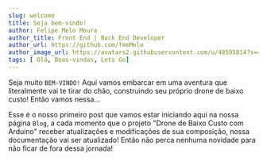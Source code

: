 ```yaml
---
slug: welcome
title: Seja bem-vindo!
author: Felipe Melo Moura
author_title: Front End | Back End Developer
author_url: https://github.com/fmmMelo
author_image_url: https://avatars2.githubusercontent.com/u/48595814?s=460&u=43698be9b8dddc470b07db6ee25b54c5d3b6eedc&v=4
tags: [ Olá, Boas-vindas, Lets Go]
---
```


Seja muito `BEM-VINDO!` Aqui vamos embarcar em uma aventura que literalmente vai te tirar do chão, construindo seu próprio drone de baixo custo! Então vamos nessa...

Esse é o nosso primeiro post que vamos estar iniciando aqui na nossa página `Blog`, a cada momento que o projeto "Drone de Baixo Custo com Arduino" receber atualizações e modificações de sua composição, nossa documentação vai ser atualizado! Então não perca nenhuma novidade para não ficar de fora dessa jornada!

